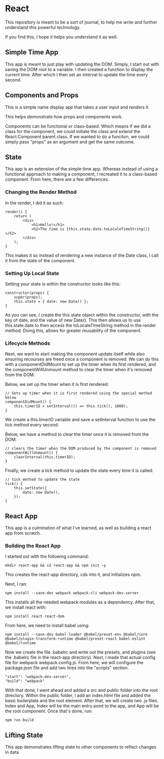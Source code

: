 # React

This repository is meant to be a sort of journal, to help me write and further understand this powerful technology.

If you find this, I hope it helps you understand it as well.

## Simple Time App

This app is meant to just play with updating the DOM. Simply, I start out with saving the DOM root to a variable. I then created a function to display the current time.
After which I then set an interval to update the time every second.

## Components and Props

This is a simple name display app that takes a user input and renders it

This helps demonstrate how props and components work.

Components can be functional or class-based. Which means if we did a class for the component, we could initiate the class and extend the React.Component parent class. If we wanted to do a funciton, we could simply pass "props" as an argument
and get the same outcome.

## State

This app is an extension of the simple time app. Whereas instead of using a functional approach to making a component, I recreated it to a class-based component. From here, there are a few differences.

### Changing the Render Method

In the render, I did it as such:

```
render() {
    return (
        <div>
            <h1>Hello!</h1>
            <h2>The time is {this.state.date.toLocaleTimeString()}</h2>
        </div>
    );
}
```

This makes it so instead of rendering a new instance of the Date class, I call it from the state of the component.

### Setting Up Local State

Setting your state is within the constructor looks like this:

```
constructor(props) {
    super(props);
    this.state = { date: new Date() };
}
```

As you can see, I create the this.state object within the constructor, with the key of date, and the value of new Date(). This then allows us to use this.state.date to then access the toLocaleTImeString method in the render method. Doing this, allows for greater reusability of the component.

### Lifecycle Methods

Next, we want to start making the component update itself while also ensuring recourses are freed once a component is removed. We can do this with a componentDidMount to set up the timer when its first rendered, and the componentWillUnmount method to clear the timer when it's removed from the DOM.

Below, we set up the timer when it is first rendered:

```
// Sets up timer when it is first rendered using the special method below
componentDidMount() {
    this.timerID = setInterval(() => this.tick(), 1000);
}
```

We create a this.timerID variable and save a setInterval function to use the tick method every second.

Below, we have a method to clear the timer once it is removed from the DOM:

```
// clears the timer when the DOM produced by the component is removed
componentWillUnmount() {
    clearInterval(this.timerID);
}
```

Finally, we create a tick method to update the state every time it is called:

```
// tick method to update the state
tick() {
    this.setState({
        date: new Date(),
    });
}
```

## React App

This app is a culmination of what I've learned, as well as building a react app from scratch.

### Building the React App

I started out with the following command:

```
mkdir react-app && cd react-app && npm init -y
```

This creates the react-app directory, cds into it, and initializes npm.

Next, I ran:

```
npm install --save-dev webpack webpack-cli webpack-dev-server
```

This installs all the needed webpack modules as a dependency. After that, we install react with:

```
npm install react react-dom
```

From here, we need to install babel using:

```
npm install --save-dev babel-loader @babel/preset-env @babel/core @babel/plugin-transform-runtime @babel/preset-react babel-eslint @babel/runtime
```

Now we create the file .babelrc and write out the presets, and plugins (see the .babelrc file in the react-app directory). Next, I made that actual config file for webpack webpack.config.js.
From here, we will configure the package.json file and add two lines into the "scripts" section.

```
"start": "webpack-dev-server",
"build": "webpack"
```

With that done, I went ahead and added a src and public folder into the root directory. Within the public folder, I add an index.html file and added the basic boilerplate and the root element.
After that, we will create two .js files. Index and App, Index will be the main entry point to the app, and App will be the root component. Once that's done, run:

```
npm run build
```

## Lifting State

This app demonstrates lifting state to other components to reflect changes in data

